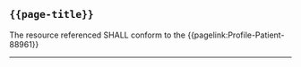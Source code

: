 ## <code>{{page-title}}</code>

The resource referenced SHALL conform to the {{pagelink:Profile-Patient-88961}}

---
